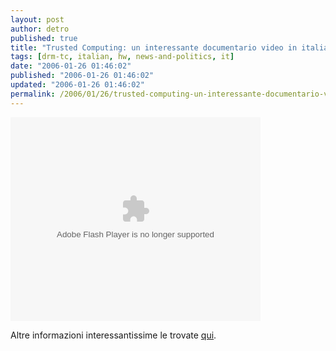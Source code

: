 ```yaml
---
layout: post
author: detro
published: true
title: "Trusted Computing: un interessante documentario video in italiano"
tags: [drm-tc, italian, hw, news-and-politics, it]
date: "2006-01-26 01:46:02"
published: "2006-01-26 01:46:02"
updated: "2006-01-26 01:46:02"
permalink: /2006/01/26/trusted-computing-un-interessante-documentario-visivo-in-italiano/
---
```


<embed style="width:400px; height:326px;" id="VideoPlayback" align="middle" type="application/x-shockwave-flash" src="http://video.google.com/googleplayer.swf?videoUrl=http%3A%2F%2Fvp.video.google.com%2Fvideodownload%3Fversion%3D0%26secureurl%3DlAAAAC-8frCE4F37t8cD4kyT427ROmraCkzfUcPFjt-XitsYRvzb4F5oAdSmm6uCguk-i0cn77iH6XOmK0vsg7hcUhcYRC4iRoTGPJmLAnxlWx_hN6uKxdHNLN_NACkG_frx8pKO71atbsPRhhtVMOFQOdk0kWDcYaZ3h_tYcBKmNJaL6k8o5P99eRG09cFLqYRMx0y3nY1f7H4-LfC53mh4h5w%26sigh%3D66oYqN_9IZg2nPUzO8z6WgsASIc%26begin%3D0%26len%3D213040%26docid%3D-764787309772942566&thumbnailUrl=http%3A%2F%2Fvideo.google.com%2FThumbnailServer%3Fcontentid%3D68be68944df64878%26second%3D5%26itag%3Dw320%26urlcreated%3D1138185614%26sigh%3DIjgnyo_xhn9JmXC2VVoHPIz-OVk&playerId=-764787309772942566&playerMode=embedded" allowScriptAccess="sameDomain" quality="best" bgcolor="#ffffff" scale="noScale" wmode="window" salign="TL" > </embed>

Altre informazioni interessantissime le trovate <a href="http://www.no1984.org/">qui</a>.
